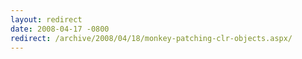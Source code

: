 ```yaml
---
layout: redirect
date: 2008-04-17 -0800
redirect: /archive/2008/04/18/monkey-patching-clr-objects.aspx/
---
```

